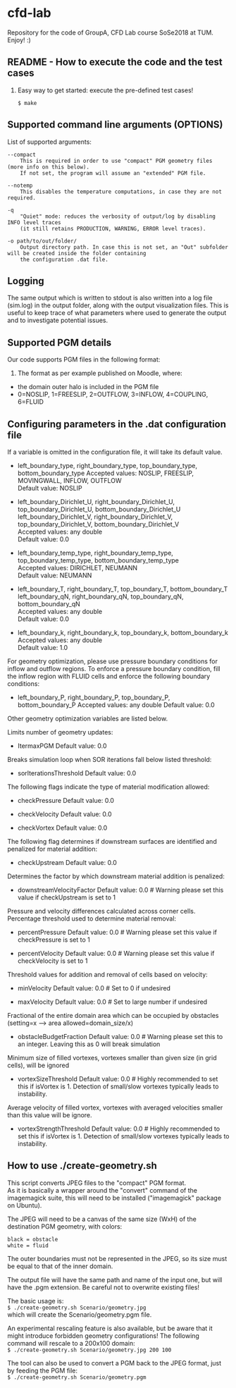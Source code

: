 # cfd-lab

Repository for the code of GroupA, CFD Lab course SoSe2018 at TUM.
Enjoy! :)

## README - How to execute the code and the test cases

1) Easy way to get started: execute the pre-defined test cases!

    `$ make`  

## Supported command line arguments (OPTIONS)
List of supported arguments:

    --compact
        This is required in order to use "compact" PGM geometry files (more info on this below).
        If not set, the program will assume an "extended" PGM file.

    --notemp
        This disables the temperature computations, in case they are not required.

    -q
        "Quiet" mode: reduces the verbosity of output/log by disabling INFO level traces 
        (it still retains PRODUCTION, WARNING, ERROR level traces).

    -o path/to/out/folder/
        Output directory path. In case this is not set, an "Out" subfolder will be created inside the folder containing
        the configuration .dat file.

## Logging
The same output which is written to stdout is also written into a log file (sim.log) in the output folder, along with
the output visualization files.
This is useful to keep trace of what parameters where used to generate the output and to investigate potential issues.

## Supported PGM details
Our code supports PGM files in the following format:

1) The format as per example published on Moodle, where:
  - the domain outer halo is included in the PGM file
  - 0=NOSLIP, 1=FREESLIP, 2=OUTFLOW, 3=INFLOW, 4=COUPLING, 6=FLUID 

## Configuring parameters in the .dat configuration file
If a variable is omitted in the configuration file, it will take its default value.

  - left_boundary_type, right_boundary_type, top_boundary_type, bottom_boundary_type
    Accepted values: NOSLIP, FREESLIP, MOVINGWALL, INFLOW, OUTFLOW  
    Default value: NOSLIP

  - left_boundary_Dirichlet_U, right_boundary_Dirichlet_U, top_boundary_Dirichlet_U, bottom_boundary_Dirichlet_U  
    left_boundary_Dirichlet_V, right_boundary_Dirichlet_V, top_boundary_Dirichlet_V, bottom_boundary_Dirichlet_V  
    Accepted values: any double  
    Default value: 0.0

  - left_boundary_temp_type, right_boundary_temp_type, top_boundary_temp_type, bottom_boundary_temp_type  
    Accepted values: DIRICHLET, NEUMANN  
    Default value: NEUMANN

  - left_boundary_T, right_boundary_T, top_boundary_T, bottom_boundary_T  
    left_boundary_qN, right_boundary_qN, top_boundary_qN, bottom_boundary_qN  
    Accepted values: any double  
    Default value: 0.0

  - left_boundary_k, right_boundary_k, top_boundary_k, bottom_boundary_k  
    Accepted values: any double  
    Default value: 1.0

For geometry optimization, please use pressure boundary conditions for inflow and outflow regions. To enforce a pressure boundary condition, fill the inflow region with FLUID cells and enforce the following boundary conditions:

   - left_boundary_P, right_boundary_P, top_boundary_P, bottom_boundary_P
     Accepted values: any double
     Default value: 0.0

Other geometry optimization variables are listed below.

Limits number of geometry updates:
   - ItermaxPGM
     Default value: 0.0

Breaks simulation loop when SOR iterations fall below listed threshold:
   - sorIterationsThreshold
     Default value: 0.0

The following flags indicate the type of material modification allowed:
   - checkPressure
     Default value: 0.0

   - checkVelocity
     Default value: 0.0

   - checkVortex
     Default value: 0.0

The following flag determines if downstream surfaces are identified and penalized for material addition:

   - checkUpstream
     Default value: 0.0

Determines the factor by which downstream material addition is penalized:

   - downstreamVelocityFactor
     Default value: 0.0 # Warning please set this value if checkUpstream is set to 1

Pressure and velocity differences calculated across corner cells. Percentage threshold used to determine material removal:

   - percentPressure
     Default value: 0.0 # Warning please set this value if checkPressure is set to 1

   - percentVelocity
     Default value: 0.0 # Warning please set this value if checkVelocity is set to 1

Threshold values for addition and removal of cells based on velocity:

   - minVelocity
     Default value: 0.0 # Set to 0 if undesired

   - maxVelocity
     Default value: 0.0 # Set to large number if undesired

Fractional of the entire domain area which can be occupied by obstacles (setting=x --> area allowed=domain_size/x)

   - obstacleBudgetFraction 
     Default value: 0.0 # Warning please set this to an integer. Leaving this as 0 will break simulation

Minimum size of filled vortexes, vortexes smaller than given size (in grid cells), will be ignored

   - vortexSizeThreshold
     Default value: 0.0 # Highly recommended to set this if isVortex is 1. Detection of small/slow vortexes 
                            typically leads to instability.

Average velocity of filled vortex, vortexes with averaged velocities smaller than this value will be ignore.

   - vortexStrengthThreshold
     Default value: 0.0 # Highly recommended to set this if isVortex is 1. Detection of small/slow vortexes 
                            typically leads to instability.

                            
## How to use ./create-geometry.sh
This script converts JPEG files to the "compact" PGM format.  
As it is basically a wrapper around the "convert" command of the imagemagick suite, this will need to be installed
("imagemagick" package on Ubuntu).

The JPEG will need to be a canvas of the same size (WxH) of the destination PGM geometry, with colors:  

    black = obstacle  
    white = fluid  

The outer boundaries must not be represented in the JPEG, so its size must be equal to that of the inner domain.

The output file will have the same path and name of the input one, but will have the .pgm extension. Be careful not to
overwrite existing files!

The basic usage is:  
    `$ ./create-geometry.sh Scenario/geometry.jpg`  
which will create the Scenario/geometry.pgm file.

An experimental rescaling feature is also available, but be aware that it might introduce forbidden geometry
configurations! The following command will rescale to a 200x100 domain:  
    `$ ./create-geometry.sh Scenario/geometry.jpg 200 100`

The tool can also be used to convert a PGM back to the JPEG format, just by feeding the PGM file:  
    `$ ./create-geometry.sh Scenario/geometry.pgm`

